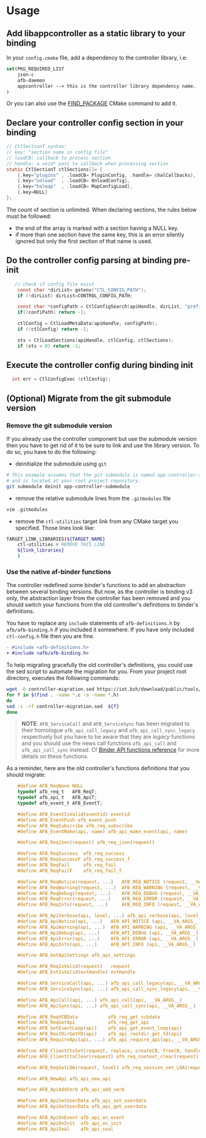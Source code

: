 # Usage

## Add libappcontroller as a static library to your binding

In your `config.cmake` file, add a dependency to the controller library, i.e:

```cmake
set(PKG_REQUIRED_LIST
	json-c
	afb-daemon
	appcontroller --> this is the controller library dependency name.
)
```

Or you can also use the [FIND_PACKAGE](https://cmake.org/cmake/help/v3.6/command/find_package.html?highlight=find_package)
CMake command to add it.

## Declare your controller config section in your binding

```C
// CtlSectionT syntax:
// key: "section name in config file"
// loadCB: callback to process section
// handle: a void* pass to callback when processing section
static CtlSectionT ctlSections[]= {
    {.key="plugins" , .loadCB= PluginConfig, .handle= &halCallbacks},
    {.key="onload"  , .loadCB= OnloadConfig},
    {.key="halmap"  , .loadCB= MapConfigLoad},
    {.key=NULL}
};

```

The count of section is unlimited. When declaring sections, the
rules below must be followed:

- the end of the array is marked with a section having a NULL key.
- if more than one section have the same key, this is an error silently
  ignored but only the first section of that name is used.

## Do the controller config parsing at binding pre-init

```C
   // check if config file exist
    const char *dirList= getenv("CTL_CONFIG_PATH");
    if (!dirList) dirList=CONTROL_CONFIG_PATH;

    const char *configPath = CtlConfigSearch(apiHandle, dirList, "prefix");
    if(!confiPath) return -1;

    ctlConfig = CtlLoadMetaData(apiHandle, configPath);
    if (!ctlConfig) return -1;

    sts = CtlLoadSections(apiHandle, ctlConfig, ctlSections);
    if (sts < 0) return -1;
```

## Execute the controller config during binding init

```C
  int err = CtlConfigExec (ctlConfig);
```

## (Optional) Migrate from the git submodule version

### Remove the git submodule version

If you already use the controller component but use the submodule version then
you have to get rid of it to be sure to link and use the library version. To do
so, you have to do the following:

* deinitialize the submodule using `git`

```bash
# This example assumes that the git submodule is named app-controller-submodule
# and is located at your root project repository.
git submodule deinit app-controller-submodule
```

* remove the relative submodule lines from the `.gitmodules` file

```bash
vim .gitmodules
```

* remove the `ctl-utilities` target link from any CMake target you specified.
 Those lines look like:

```bash
TARGET_LINK_LIBRARIES(${TARGET_NAME}
    ctl-utilities # REMOVE THIS LINE
    ${link_libraries}
    )
```

### Use the native af-binder functions

The controller redefined some binder's functions to add an abstraction between
several binding versions. But now, as the controller is binding v3 only, the
abstraction layer from the controller has been removed and you should switch
your functions from the old controller's definitions to binder's definitions.

You have to replace any `include` statements of `afb-definitions.h` by
`afb/afb-binding.h` if you included it somewhere. If you have only included
`ctl-config.h` file then you are fine.

```diff
- #include <afb-definitions.h>
+ #include <afb/afb-binding.h>
```

To help migrating gracefully the old controller's definitions, you could use the
sed script to automate the migration for you. From your project root directory,
executes the following commands:

```bash
wget -O controller-migration.sed https://iot.bzh/download/public/tools/controller-migration.sed
for f in $(find . -name *.c -o -name *.h)
do
sed -i -rf controller-migration.sed  ${f}
done
```

> **NOTE**: `AFB_ServiceCall` and `AFB_ServiceSync` has been migrated to their
> homologue `afb_api_call_legacy` and `afb_api_call_sync_legacy` respectively
> but you have to be aware that they are *legacy* functions and you should use
> the news call functions `afb_api_call` and `afb_api_call_sync` instead.
> Cf [Binder API functions reference](../../../apis_services/reference/af-binder/reference-v3/func-api.html#calls-and-job-functions)
> for more details on these functions.

As a reminder, here are the old controller's functions definitions that you
should migrate:

```c
    #define AFB_ReqNone NULL
    typedef afb_req_t   AFB_ReqT;
    typedef afb_api_t   AFB_ApiT;
    typedef afb_event_t AFB_EventT;

    #define AFB_EventIsValid(eventid) eventid
    #define AFB_EventPush afb_event_push
    #define AFB_ReqSubscribe afb_req_subscribe
    #define AFB_EventMake(api, name) afb_api_make_event(api, name)

    #define AFB_ReqJson(request) afb_req_json(request)

    #define AFB_ReqSuccess  afb_req_success
    #define AFB_ReqSuccessF afb_req_success_f
    #define AFB_ReqFail     afb_req_fail
    #define AFB_ReqFailF    afb_req_fail_f

    #define AFB_ReqNotice(request, ...)   AFB_REQ_NOTICE (request, __VA_ARGS__)
    #define AFB_ReqWarning(request, ...)  AFB_REQ_WARNING (request, __VA_ARGS__)
    #define AFB_ReqDebug(request, ...)    AFB_REQ_DEBUG (request, __VA_ARGS__)
    #define AFB_ReqError(request, ...)    AFB_REQ_ERROR (request, __VA_ARGS__)
    #define AFB_ReqInfo(request, ...)     AFB_REQ_INFO (request, __VA_ARGS__)

    #define AFB_ApiVerbose(api, level, ...) afb_api_verbose(api, level, __VA_ARGS__)
    #define AFB_ApiNotice(api, ...)   AFB_API_NOTICE (api, __VA_ARGS__)
    #define AFB_ApiWarning(api, ...)  AFB_API_WARNING (api, __VA_ARGS__)
    #define AFB_ApiDebug(api, ...)    AFB_API_DEBUG (api, __VA_ARGS__)
    #define AFB_ApiError(api, ...)    AFB_API_ERROR (api, __VA_ARGS__)
    #define AFB_ApiInfo(api, ...)     AFB_API_INFO (api, __VA_ARGS__)

    #define AFB_GetApiSettings afb_api_settings

    #define AFB_ReqIsValid(request)   request
    #define AFB_EvtIsValid(evtHandle) evtHandle

    #define AFB_ServiceCall(api, ...) afb_api_call_legacy(api, __VA_ARGS__)
    #define AFB_ServiceSync(api, ...) afb_api_call_sync_legacy(api, __VA_ARGS__)

    #define AFB_ApiCall(api, ...) afb_api_call(api, __VA_ARGS__)
    #define AFB_ApiSync(api, ...) afb_api_call_sync(api, __VA_ARGS__)

    #define AFB_ReqVCBData           afb_req_get_vcbdata
    #define AFB_ReqGetApi            afb_req_get_api
    #define AFB_GetEventLoop(api)    afb_api_get_event_loop(api)
    #define AFB_RootDirGetFD(api)    afb_api_rootdir_get_fd(api)
    #define AFB_RequireApi(api, ...) afb_api_require_api(api, __VA_ARGS__)

    #define AFB_ClientCtxSet(request, replace, createCB, freeCB, handle) afb_req_context(request, replace, createCB, freeCB, handle)
    #define AFB_ClientCtxClear(request) afb_req_context_clear(request)

    #define AFB_ReqSetLOA(request, level) afb_req_session_set_LOA(request, level)

    #define AFB_NewApi afb_api_new_api

    #define AFB_ApiAddVerb afb_api_add_verb

    #define AFB_ApiSetUserData afb_api_set_userdata
    #define AFB_ApiGetUserData afb_api_get_userdata

    #define AFB_ApiOnEvent afb_api_on_event
    #define AFB_ApiOnInit  afb_api_on_init
    #define AFB_ApiSeal    afb_api_seal
```